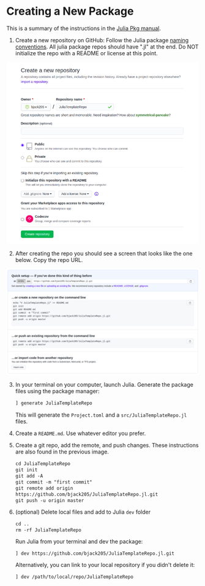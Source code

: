 # Creating a New Package

This is a summary of the instructions in the [Julia Pkg manual](https://julialang.github.io/Pkg.jl/v1/creating-packages/#**5.**-Creating-Packages-1).

1. Create a new repository on GitHub:
Follow the Julia package [naming conventions](https://julialang.github.io/Pkg.jl/v1/creating-packages/#Package-naming-guidelines-1). All julia package repos should have ".jl" at the end.
Do NOT initialize the repo with a README or license at this point.

![New Repo](images/CreateRepo.png)

2. After creating the repo you should see a screen that looks like the one below. Copy the
repo URL.

![Blank Repo](images/BlankRepo.png)

3. In your terminal on your computer, launch Julia. Generate the package files using the
package manager:

    ```julia
    ] generate JuliaTemplateRepo
    ```
    This will generate the `Project.toml` and a `src/JuliaTemplateRepo.jl` files.

4. Create a `README.md`. Use whatever editor you prefer.

5. Create a git repo, add the remote, and push changes. These instructions are also found
in the previous image.
    ```
    cd JuliaTemplateRepo
    git init
    git add -A
    git commit -m "first commit"
    git remote add origin https://github.com/bjack205/JuliaTemplateRepo.jl.git
    git push -u origin master
    ```

6. (optional) Delete local files and add to Julia `dev` folder
    ```
    cd ..
    rm -rf JuliaTemplateRepo
    ```
    Run Julia from your terminal and dev the package:
    ```
    ] dev https://github.com/bjack205/JuliaTemplateRepo.jl.git
    ```
    Alternatively, you can link to your local repository if you didn't delete it:
    ```
    ] dev /path/to/local/repo/JuliaTemplateRepo
    ```
